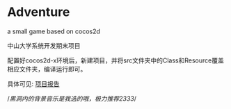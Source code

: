 # Adventure
a small game based on cocos2d

中山大学系统开发期末项目

配置好cocos2d-x环境后，新建项目，并将src文件夹中的Class和Resource覆盖相应文件夹，编译运行即可。

具体可见: [项目报告](https://github.com/ValenW/Adventure/blob/master/%E6%9C%9F%E6%9C%ABproject%E5%AE%9E%E9%AA%8C%E6%8A%A5%E5%91%8A.pdf)

/*黑洞内的背景音乐是我选的哦，极力推荐2333*/

